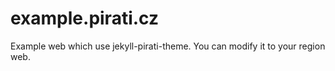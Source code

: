 # example.pirati.cz
Example web which use jekyll-pirati-theme. You can modify it to your region web.
